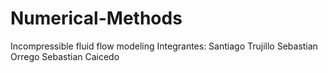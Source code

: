 # Numerical-Methods
Incompressible fluid flow modeling
Integrantes:
Santiago Trujillo 
Sebastian Orrego
Sebastian Caicedo
